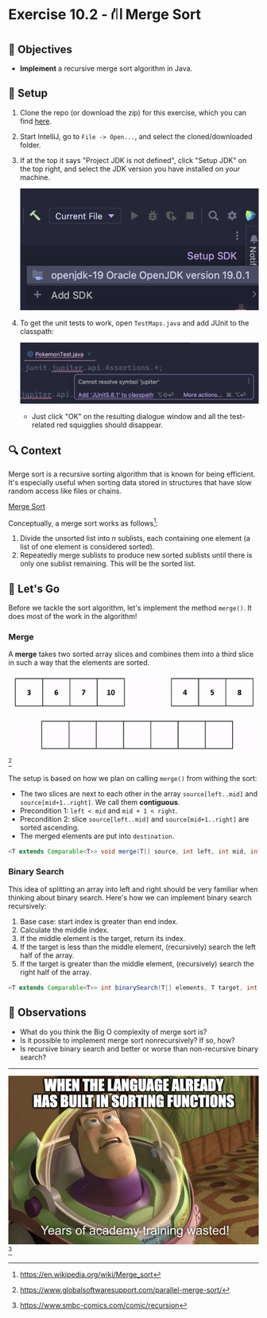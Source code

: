 # Exercise 10.2 - ⛙ Merge Sort

## 🎯 Objectives

- **Implement** a recursive merge sort algorithm in Java.

## 🔨 Setup

1. Clone the repo (or download the zip) for this exercise, which you can find [here](https://github.com/JAC-CS-Programming-4-W23/E10.2-Merge-Sort).
2. Start IntelliJ, go to `File -> Open...`, and select the cloned/downloaded folder.
3. If at the top it says "Project JDK is not defined", click "Setup JDK" on the top right, and select the JDK version you have installed on your machine.

   ![Setup JDK](./images/Setup-JDK.png)

4. To get the unit tests to work, open `TestMaps.java` and add JUnit to the classpath:

   ![Setup Tests](./images/Setup-Tests.png)

   - Just click "OK" on the resulting dialogue window and all the test-related red squigglies should disappear.

## 🔍 Context

Merge sort is a recursive sorting algorithm that is known for being efficient. It's especially useful when sorting data stored in structures that have slow random access like files or chains.

[Merge Sort](./images/Merge-Sort.gif)

Conceptually, a merge sort works as follows[^1]:

1. Divide the unsorted list into $n$ sublists, each containing one element (a list of one element is considered sorted).
2. Repeatedly merge sublists to produce new sorted sublists until there is only one sublist remaining. This will be the sorted list.

## 🚦 Let's Go

Before we tackle the sort algorithm, let's implement the method `merge()`. It does most of the work in the algorithm!

### Merge

A **merge** takes two sorted array slices and combines them into a third slice in such a way that the elements are sorted.

![Merging](./images/Merging.gif)[^2]

The setup is based on how we plan on calling `merge()` from withing the sort:

- The two slices are next to each other in the array `source[left..mid]` and `source[mid+1..right]`. We call them **contiguous**.
- Precondition 1: `left < mid` and `mid + 1 < right`.
- Precondition 2: slice `source[left..mid]` and `source[mid+1..right]` are sorted ascending.
- The merged elements are put into `destination`.

```java
<T extends Comparable<T>> void merge(T[] source, int left, int mid, int right, T[] destination)
```

### Binary Search

This idea of splitting an array into left and right should be very familiar when thinking about binary search. Here's how we can implement binary search recursively:

1. Base case: start index is greater than end index.
2. Calculate the middle index.
3. If the middle element is the target, return its index.
4. If the target is less than the middle element, (recursively) search the left half of the array.
5. If the target is greater than the middle element, (recursively) search the right half of the array.

```java
<T extends Comparable<T>> int binarySearch(T[] elements, T target, int start, int end)
```

## 🔬 Observations

- What do you think the Big O complexity of merge sort is?
- Is it possible to implement merge sort nonrecursively? If so, how?
- Is recursive binary search and better or worse than non-recursive binary search?

---

![Comic](./images/Comic.png)[^3]

[^1]: https://en.wikipedia.org/wiki/Merge_sort
[^2]: https://www.globalsoftwaresupport.com/parallel-merge-sort/
[^3]: https://www.smbc-comics.com/comic/recursion
